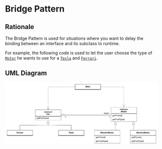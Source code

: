 # Bridge Pattern

## Rationale

The Bridge Pattern is used for situations where you want to delay the binding between an interface and its subclass to runtime.

For example, the following code is used to let the user choose the type of [`Motor`](Motor.java) he wants to use for a [`Tesla`](Tesla.java)
and [`Ferrari`](Ferrari.java).

## UML Diagram

![UML](./bridge_diagram.png)
